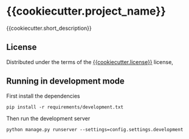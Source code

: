 # {{cookiecutter.project_name}}
{{cookiecutter.short_description}}

License
-------

Distributed under the terms of the [{{cookiecutter.license}}](LICENSE) license,

Running in development mode
------
First install the dependencies

    pip install -r requirements/development.txt
Then run the development server

    python manage.py runserver --settings=config.settings.development

